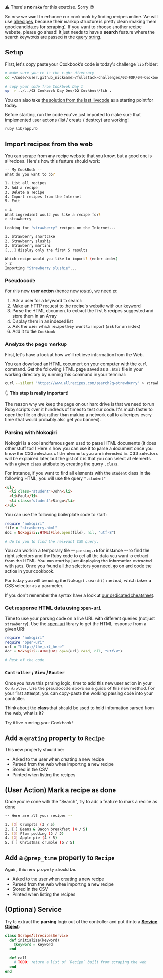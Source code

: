 ⚠️ There's **no `rake`** for this exercise. Sorry 😉

So now we want to enhance our cookbook by finding recipes online. We will use [allrecipes](https://www.allrecipes.com), because their markup structure is pretty clean (making them good candidates for scraping). If you want to choose another recipe website, please go ahead! It just needs to have a **search** feature where the search keywords are passed in the [query string](https://en.wikipedia.org/wiki/Query_string).

## Setup

First, let's copy paste your Cookbook's code in today's challenge `lib` folder:

```bash
# make sure you're in the right directory
cd ~/code/<user.github_nickname>/fullstack-challenges/02-OOP/04-Cookbook-Day-Two/01-Cookbook-Advanced

# copy your code from Cookbook Day 1
cp -r ../../03-Cookbook-Day-One/02-Cookbook/lib .
```

You can also take [the solution from the last livecode](https://kitt.lewagon.com/camps/<user.batch_slug>/challenges?feature=livecode&amp;path=02-OOP%2F03-Cookbook-Day-One&feature=livecode) as a starting point for today.

Before starting, run the code you've just imported to make sure that implemented user actions (list / create / destroy) are working!

```bash
ruby lib/app.rb
```

## Import recipes from the web

You can scrape from any recipe website that you know, but a good one is [allrecipes](https://www.allrecipes.com). Here's how this feature should work:

```bash
-- My CookBook --
What do you want to do?

1. List all recipes
2. Add a recipe
3. Delete a recipe
4. Import recipes from the Internet
5. Exit

> 4
What ingredient would you like a recipe for?
> strawberry

Looking for "strawberry" recipes on the Internet...

1. Strawberry shortcake
2. Strawberry slushie
3. Strawberry martini
[...] display only the first 5 results

Which recipe would you like to import? (enter index)
> 2
Importing "Strawberry slushie"...
```

### Pseudocode

For this new **user action** (hence new _route_), we need to:

1. Ask a user for a keyword to search
2. Make an HTTP request to the recipe's website with our keyword
3. Parse the HTML document to extract the first 5 recipes suggested and store them in an Array
4. Display them in an indexed list
5. Ask the user which recipe they want to import (ask for an index)
6. Add it to the `Cookbook`

### Analyze the page markup

First, let's have a look at how we'll retrieve information from the Web.

You can download an HTML document on your computer with the `curl` command. Get the following HTML page saved as a `.html` file in your working directory by running this command in your terminal:

```bash
curl --silent "https://www.allrecipes.com/search?q=strawberry" > strawberry.html
```

👆 **This step is really important**!

The reason why we keep the page on our hard drive is that we need to run Ruby scripts over it hundreds of times to test our code. It's much faster to open the file on disk rather than making a network call to allrecipes every time (that would probably also get you banned).

### Parsing with Nokogiri

Nokogiri is a cool and famous gem used to parse HTML documents (it does other stuff too!) Here is how you can use it to parse a document once you know the CSS selectors of the elements you are interested in. CSS selectors will be explained later, but the gist of it is that you can select all elements with a given `class` attribute by creating the query `.class`.

For instance, if you want to find all elements with the `student` class in the following HTML, you will use the query `".student"`

```html
<ul>
  <li class="student">John</li>
  <li>Paul</li>
  <li class="student">Ringo</li>
</ul>
```

You can use the following boilerplate code to start:

```ruby
require "nokogiri"
file = "strawberry.html"
doc = Nokogiri::HTML(File.open(file), nil, "utf-8")

# Up to you to find the relevant CSS query.
```

You can work in a temporary file -- `parsing.rb` for instance -- to find the right selectors and the Ruby code to get all the data you want to extract from the HTML. You can start by just displaying the information extracted with `puts`. Once you found all the selectors you need, go on and code the action in your cookbook.

For today you will be using the Nokogiri `.search()` method, which takes a CSS selector as a parameter.

If you don't remember the syntax have a look at [our dedicated cheatsheet](https://kitt.lewagon.com/knowledge/cheatsheets/nokogiri).

### Get response HTML data using `open-uri`

Time to use your parsing code on a live URL with different queries (not just `strawberry`). Use the [open-uri](https://ruby-doc.org/stdlib-2.6.3/libdoc/open-uri/rdoc/index.html) library to get the HTML response from a given URI:

```ruby
require "nokogiri"
require "open-uri"
url = "http://the_url_here"
doc = Nokogiri::HTML(URI.open(url).read, nil, "utf-8")

# Rest of the code
```

### `Controller` / `View` / `Router`

Once you have this parsing logic, time to add this new user action in your `Controller`. Use the pseudocode above as a guide of this new method. For your first attempt, you can copy-paste the working parsing code into your controller.

Think about the **class** that should be used to hold information parsed from the web, what is it?

Try it live running your Cookbook!

## Add a `@rating` property to `Recipe`

This new property should be:
- Asked to the user when creating a new recipe
- Parsed from the web when importing a new recipe
- Stored in the CSV
- Printed when listing the recipes

## (User Action) Mark a recipe as done

Once you're done with the "Search", try to add a feature to mark a recipe as done:

```bash
-- Here are all your recipes --

1. [X] Crumpets (3 / 5)
2. [ ] Beans & Bacon breakfast (4 / 5)
3. [X] Plum pudding (3 / 5)
4. [X] Apple pie (4 / 5)
5. [ ] Christmas crumble (5 / 5)
```

## Add a `@prep_time` property to `Recipe`

Again, this new property should be:
- Asked to the user when creating a new recipe
- Parsed from the web when importing a new recipe
- Stored in the CSV
- Printed when listing the recipes

## (Optional) Service

Try to extract the **parsing** logic out of the controller and put it into a [**Service Object**](https://www.toptal.com/ruby-on-rails/rails-service-objects-tutorial):

```ruby
class ScrapeAllrecipesService
  def initialize(keyword)
    @keyword = keyword
  end

  def call
    # TODO: return a list of `Recipe` built from scraping the web.
  end
end
```

